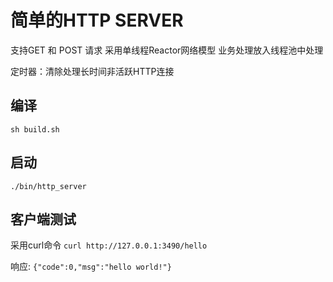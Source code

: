 # 简单的HTTP SERVER
支持GET 和 POST 请求
采用单线程Reactor网络模型
业务处理放入线程池中处理

定时器：清除处理长时间非活跃HTTP连接
## 编译
`sh build.sh`
## 启动
`./bin/http_server`

## 客户端测试
采用curl命令
`curl http://127.0.0.1:3490/hello`

响应:
`{"code":0,"msg":"hello world!"}`



